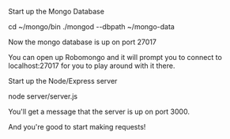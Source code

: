 Start up the Mongo Database

cd ~/mongo/bin
./mongod --dbpath ~/mongo-data

Now the mongo database is up on port 27017

You can open up Robomongo and it will prompt you to connect to localhost:27017 for you to play around with it there.


Start up the Node/Express server

node server/server.js

You'll get a message that the server is up on port 3000.

And you're good to start making requests!
